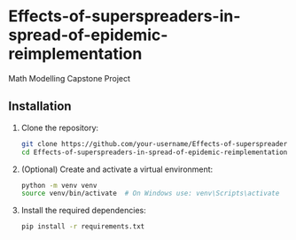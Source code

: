 # Effects-of-superspreaders-in-spread-of-epidemic-reimplementation
Math Modelling Capstone Project

## Installation

1. Clone the repository:
    ```bash
    git clone https://github.com/your-username/Effects-of-superspreaders-in-spread-of-epidemic-reimplementation.git
    cd Effects-of-superspreaders-in-spread-of-epidemic-reimplementation
    ```

2. (Optional) Create and activate a virtual environment:
    ```bash
    python -m venv venv
    source venv/bin/activate  # On Windows use: venv\Scripts\activate
    ```

3. Install the required dependencies:
    ```bash
    pip install -r requirements.txt
    ```